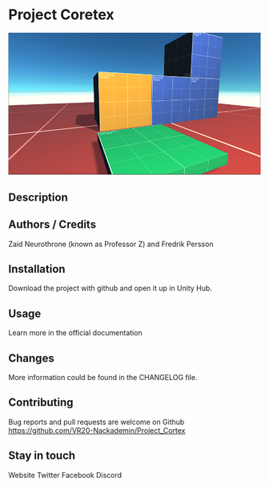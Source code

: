 # Project Coretex


![screenshot](./Screenshots/sc.png)


## Description



## Authors / Credits

Zaid Neurothrone (known as Professor Z) and Fredrik Persson

## Installation

Download the project with github and
open it up in Unity Hub.

## Usage

Learn more in the official documentation

## Changes

More information could be found in the CHANGELOG file.

## Contributing

Bug reports and pull requests are welcome on Github https://github.com/VR20-Nackademin/Project_Cortex


## Stay in touch

Website
Twitter
Facebook
Discord
